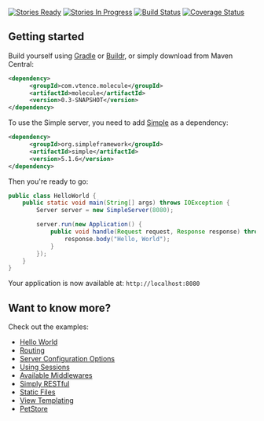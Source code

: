 [![Stories Ready](https://badge.waffle.io/testinfected/molecule.png?label=ready&title=Ready)](https://waffle.io/testinfected/molecule)
[![Stories In Progress](https://badge.waffle.io/testinfected/molecule.png?label=In%20Progress&title=Started)](https://waffle.io/testinfected/molecule)
[![Build Status](https://travis-ci.org/testinfected/molecule.png?branch=master)](https://travis-ci.org/testinfected/molecule)
[![Coverage Status](https://coveralls.io/repos/testinfected/molecule/badge.png)](https://coveralls.io/r/testinfected/molecule)

## Getting started

Build yourself using [Gradle](http://www.gradle.org) or [Buildr](http://buildr.apache.org), or simply download from Maven Central:

```xml
<dependency>
      <groupId>com.vtence.molecule</groupId>
      <artifactId>molecule</artifactId>
      <version>0.3-SNAPSHOT</version>
</dependency>
```

To use the Simple server, you need to add [Simple](http://www.simpleframework.org) as a dependency:

```xml
<dependency>
      <groupId>org.simpleframework</groupId>
      <artifactId>simple</artifactId>
      <version>5.1.6</version>
</dependency>
```

Then you're ready to go:
```java
public class HelloWorld {
    public static void main(String[] args) throws IOException {
        Server server = new SimpleServer(8080);

        server.run(new Application() {
            public void handle(Request request, Response response) throws Exception {
                response.body("Hello, World");
            }
        });
    }
}
```

Your application is now available at:
`http://localhost:8080`

## Want to know more?

Check out the examples:
* [Hello World](https://github.com/testinfected/molecule/blob/master/examples/hello-world/src/com/vtence/molecule/examples/helloworld/HelloWorld.java)
* [Routing](https://github.com/testinfected/molecule/blob/master/examples/routing/src/com/vtence/molecule/examples/routing/Routing.java)
* [Server Configuration Options](https://github.com/testinfected/molecule/blob/master/examples/configuration/src/com/vtence/molecule/examples/configuration/ServerConfiguration.java)
* [Using Sessions](https://github.com/testinfected/molecule/blob/master/examples/sessions/src/com/vtence/molecule/examples/session/EnablingSessions.java)
* [Available Middlewares](https://github.com/testinfected/molecule/blob/master/examples/middlewares/src/com/vtence/molecule/examples/middlewares/Middlewares.java)
* [Simply RESTful](https://github.com/testinfected/molecule/blob/master/examples/REST/src/com/vtence/molecule/examples/rest/REST.java)
* [Static Files](https://github.com/testinfected/molecule/blob/master/examples/files/src/com/vtence/molecule/examples/files/StaticFiles.java)
* [View Templating](https://github.com/testinfected/molecule/blob/master/examples/templates/src/com/vtence/molecule/examples/templates/ViewTemplating.java)
* [PetStore](https://github.com/testinfected/simple-petstore/blob/master/webapp/src/main/java/org/testinfected/petstore/PetStore.java)
